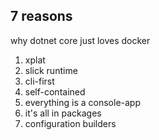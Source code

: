## 7 reasons
why dotnet core just loves docker

1. xplat
1. slick runtime
1. cli-first
1. self-contained
1. everything is a console-app
1. it's all in packages
1. configuration builders